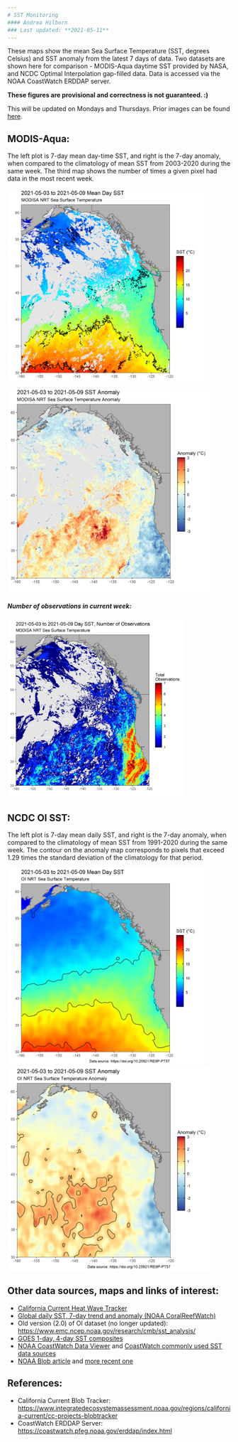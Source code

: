 ```yaml
---
# SST Monitoring
#### Andrea Hilborn
### Last updated: **2021-05-11**
---
```


These maps show the mean Sea Surface Temperature (SST, degrees Celsius) and SST anomaly from the latest 7 days of data.
Two datasets are shown here for comparison - MODIS-Aqua daytime SST provided by NASA, and NCDC Optimal Interpolation gap-filled data. Data is accessed via the NOAA CoastWatch ERDDAP server.

**These figures are provisional and correctness is not guaranteed. :)**

This will be updated on Mondays and Thursdays. Prior images can be found [here](https://github.com/BIO-RSG/Pacific_SST_NRT_Monitoring/tree/main/figures).

## MODIS-Aqua:

The left plot is 7-day mean day-time SST, and right is the 7-day anomaly, when compared to the climatology of mean SST from 2003-2020 during the same week. The third map shows the number of times a given pixel had data in the most recent week.

<img src="SST_MODISA_7-day_rollingavg.png" width="445" /> <img src="SST_MODISA_7-day_rollingavg_anom.png" width="460" /> 

##### Number of observations in current week:

<img src="SST_MODISA_7-day_rollingavg_n.png" width="400" /> 

## NCDC OI SST:

The left plot is 7-day mean daily SST, and right is the 7-day anomaly, when compared to the climatology of mean SST from 1991-2020 during the same week. The contour on the anomaly map corresponds to pixels that exceed 1.29 times the standard deviation of the climatology for that period.

<img src="SST_OI_7-day_rollingavg.png" width="445" /> <img src="SST_OI_7-day_rollingavg_anom.png" width="460" />

  
## Other data sources, maps and links of interest:

* [California Current Heat Wave Tracker](https://www.integratedecosystemassessment.noaa.gov/regions/california-current/cc-projects-blobtracker)
* [Global daily SST, 7-day trend and anomaly (NOAA CoralReefWatch)](https://www.ospo.noaa.gov/Products/ocean/cb/sst5km/)
* Old version (2.0) of OI dataset (no longer updated): <https://www.emc.ncep.noaa.gov/research/cmb/sst_analysis/>
* [GOES 1-day, 4-day SST composites](https://ocean.weather.gov/Loops/ocean_guidance.php?model=GOES&area=WasC&plot=sst&day=0&loop=0)
* [NOAA CoastWatch Data Viewer](https://coastwatch.noaa.gov/cw_html/cwViewer.html) and [CoastWatch commonly used SST data sources](https://coastwatch.pfeg.noaa.gov/data.html)
* [NOAA Blob article](https://www.fisheries.noaa.gov/feature-story/new-marine-heatwave-emerges-west-coast-resembles-blob) and [more recent one](https://www.fisheries.noaa.gov/feature-story/looking-back-blob-record-warming-drives-unprecedented-ocean-change)

## References:

* California Current Blob Tracker: https://www.integratedecosystemassessment.noaa.gov/regions/california-current/cc-projects-blobtracker
* CoastWatch ERDDAP Server: https://coastwatch.pfeg.noaa.gov/erddap/index.html
